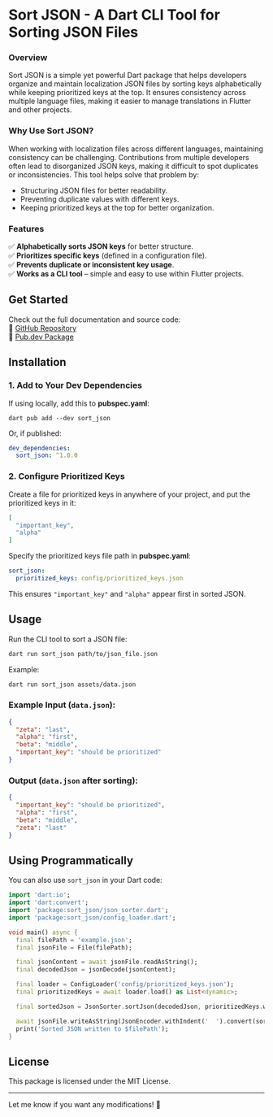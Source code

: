 # **Sort JSON - A Dart CLI Tool for Sorting JSON Files**  

### **Overview**  
Sort JSON is a simple yet powerful Dart package that helps developers organize and maintain localization JSON files by sorting keys alphabetically while keeping prioritized keys at the top. It ensures consistency across multiple language files, making it easier to manage translations in Flutter and other projects.  

### **Why Use Sort JSON?**  
When working with localization files across different languages, maintaining consistency can be challenging. Contributions from multiple developers often lead to disorganized JSON keys, making it difficult to spot duplicates or inconsistencies. This tool helps solve that problem by:  
- Structuring JSON files for better readability.  
- Preventing duplicate values with different keys.  
- Keeping prioritized keys at the top for better organization.  

### **Features**  
✅ **Alphabetically sorts JSON keys** for better structure.  
✅ **Prioritizes specific keys** (defined in a configuration file).  
✅ **Prevents duplicate or inconsistent key usage**.  
✅ **Works as a CLI tool** – simple and easy to use within Flutter projects.  

## **Get Started**  
Check out the full documentation and source code:  
🔗 [GitHub Repository](https://github.com/HeronKyaw/sort_json)  
🔗 [Pub.dev Package](https://pub.dev/packages/sort_json)  

## Installation

### 1. Add to Your Dev Dependencies

If using locally, add this to **pubspec.yaml**:

```shell
dart pub add --dev sort_json
```

Or, if published:

```yaml
dev_dependencies:
  sort_json: ^1.0.0
```

### 2. Configure Prioritized Keys

Create a file for prioritized keys in anywhere of your project, and put the prioritized keys in it:

```json
[
  "important_key",
  "alpha"
]
```

Specify the prioritized keys file path in **pubspec.yaml**:

```yaml
sort_json:
  prioritized_keys: config/prioritized_keys.json
```


This ensures `"important_key"` and `"alpha"` appear first in sorted JSON.

## Usage

Run the CLI tool to sort a JSON file:

```sh
dart run sort_json path/to/json_file.json
```

Example:

```sh
dart run sort_json assets/data.json
```

### **Example Input (`data.json`)**:

```json
{
  "zeta": "last",
  "alpha": "first",
  "beta": "middle",
  "important_key": "should be prioritized"
}
```

### **Output (`data.json` after sorting)**:

```json
{
  "important_key": "should be prioritized",
  "alpha": "first",
  "beta": "middle",
  "zeta": "last"
}
```

## Using Programmatically

You can also use `sort_json` in your Dart code:

```dart
import 'dart:io';
import 'dart:convert';
import 'package:sort_json/json_sorter.dart';
import 'package:sort_json/config_loader.dart';

void main() async {
  final filePath = 'example.json';
  final jsonFile = File(filePath);

  final jsonContent = await jsonFile.readAsString();
  final decodedJson = jsonDecode(jsonContent);

  final loader = ConfigLoader('config/prioritized_keys.json');
  final prioritizedKeys = await loader.load() as List<dynamic>;

  final sortedJson = JsonSorter.sortJson(decodedJson, prioritizedKeys.whereType<String>().toList());

  await jsonFile.writeAsString(JsonEncoder.withIndent('  ').convert(sortedJson));
  print('Sorted JSON written to $filePath');
}
```

## License

This package is licensed under the MIT License.

---

Let me know if you want any modifications! 🚀